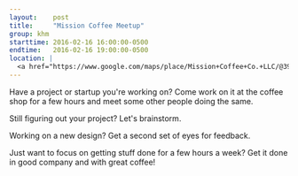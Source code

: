 ```yaml
---
layout:    post
title:     "Mission Coffee Meetup"
group: khm
starttime: 2016-02-16 16:00:00-0500
endtime:   2016-02-16 19:00:00-0500
location: |
  <a href="https://www.google.com/maps/place/Mission+Coffee+Co.+LLC/@39.9805566,-83.0046931,19.5z/data=!4m2!3m1!1s0x0000000000000000:0x0c6fccff56e2d8df!6m1!1e1" target="_blank">Mission Coffee, 11 Price Ave, Columbus, OH 43201</a>
---
```


Have a project or startup you're working on?  Come work on it at the coffee shop for a few hours and meet some other people doing the same.

Still figuring out your project?  Let's brainstorm.

Working on a new design?  Get a second set of eyes for feedback.

Just want to focus on getting stuff done for a few hours a week?  Get it done in good company and with great coffee!
